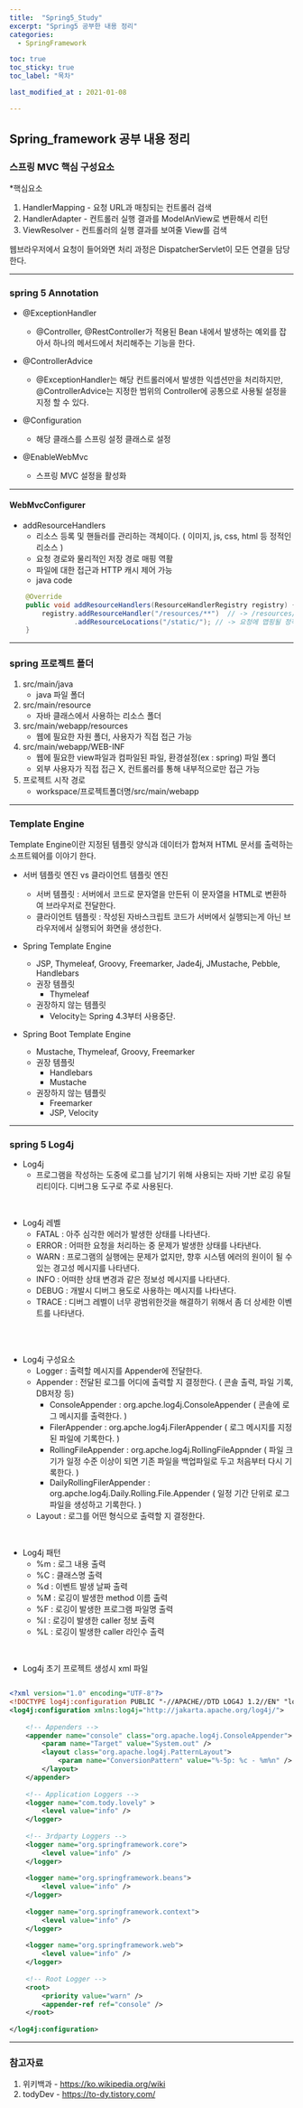 ```yaml
---
title:  "Spring5_Study"
excerpt: "Spring5 공부한 내용 정리"
categories:
  - SpringFramework

toc: true
toc_sticky: true
toc_label: "목차"

last_modified_at : 2021-01-08

---
```


## Spring_framework 공부 내용 정리

### 스프링 MVC 핵심 구성요소

*핵심요소
  1. HandlerMapping 
    - 요청 URL과 매칭되는 컨트롤러 검색
  2. HandlerAdapter
    - 컨트롤러 실행 결과를 ModelAnView로 변환해서 리턴
  3. ViewResolver
    - 컨트롤러의 실행 결과를 보여줄 View를 검색

웹브라우저에서 요청이 들어와면 처리 과정은 DispatcherServlet이 모든 연결을 담당한다.

---

### spring 5 Annotation
* @ExceptionHandler
    - @Controller, @RestController가 적용된 Bean 내에서 발생하는 예외를 잡아서 하나의 메서드에서 처리해주는 기능을 한다.

* @ControllerAdvice
    - @ExceptionHandler는 해당 컨트롤러에서 발생한 익셉션만을 처리하지만, @ControllerAdvice는 지정한 범위의 Controller에 공통으로 사용될 설정을 지정 할 수 있다.

* @Configuration
    - 해당 클래스를 스프링 설정 클래스로 설정

* @EnableWebMvc
    - 스프링 MVC 설정을 활성화
    
---

#### WebMvcConfigurer 

* addResourceHandlers
    - 리소스 등록 및 핸들러를 관리하는 객체이다. ( 이미지, js, css, html 등 정적인 리소스 )
    - 요청 경로와 물리적인 저장 경로 매핑 역활
    - 파일에 대한 접근과 HTTP 캐시 제어 가능
    - java code

```java
	@Override
	public void addResourceHandlers(ResourceHandlerRegistry registry) { // 정적자원 처리를 위한 addResourceHandlers
		registry.addResourceHandler("/resources/**")  // -> /resources/ 이하로 오는 모든 요청을 resourceHandler에서 처리
				.addResourceLocations("/static/"); // -> 요청에 맵핑될 정적자원들의 원하는 위치 지정
	}
```

---

### spring 프로젝트 폴더
1. src/main/java
    - java 파일 폴더
2. src/main/resource
    - 자바 클래스에서 사용하는 리소스 폴더
3. src/main/webapp/resources
    - 웹에 필요한 자원 폴더, 사용자가 직접 접근 가능
4. src/main/webapp/WEB-INF
    - 웹에 필요한 view파일과 컴파일된 파일, 환경설정(ex : spring)  파일 폴더
    - 외부 사용자가 직접 접근 X, 컨트롤러를 통해 내부적으로만 접근 가능
5. 프로젝트 시작 경로
    - workspace/프로젝트폴더명/src/main/webapp

---

### Template Engine
Template Engine이란 지정된 템플릿 양식과 데이터가 합쳐져 HTML 문서를 출력하는 소프트웨어를 이야기 한다.

* 서버 템플릿 엔진 vs 클라이언트 템플릿 엔진
    - 서버 템플릿 : 서버에서 코드로 문자열을 만든뒤 이 문자열을 HTML로 변환하여 브라우저로 전달한다.
    - 클라이언트 템플릿 : 작성된 자바스크립트 코드가 서버에서 실행되는게 아닌 브라우저에서 실행되어 화면을 생성한다. 


* Spring Template Engine
    - JSP, Thymeleaf, Groovy, Freemarker, Jade4j, JMustache, Pebble, Handlebars
    - 권장 템플릿
        - Thymeleaf
    - 권장하지 않는 템플릿
        - Velocity는 Spring 4.3부터 사용중단.

* Spring Boot Template Engine
    - Mustache, Thymeleaf, Groovy, Freemarker
    - 권장 템플릿
        - Handlebars
        - Mustache
    - 권장하지 않는 템플릿
        - Freemarker
        - JSP, Velocity

---

### spring 5 Log4j

* Log4j
    - 프로그램을 작성하는 도중에 로그를 남기기 위해 사용되는 자바 기반 로깅 유틸리티이다. 디버그용 도구로 주로 사용된다.
    
<br>

* Log4j 레벨
    - FATAL : 아주 심각한 에러가 발생한 상태를 나타낸다.
    - ERROR : 어떠한 요청을 처리하는 중 문제가 발생한 상태를 나타낸다.
    - WARN : 프로그램의 실행에는 문제가 없지만, 향후 시스템 에러의 원이이 될 수 있는 경고성 메시지를 나타낸다.
    - INFO : 어떠한 상태 변경과 같은 정보성 메시지를 나타낸다.
    - DEBUG : 개발시 디버그 용도로 사용하는 메시지를 나타낸다.
    - TRACE : 디버그 레벨이 너무 광범위한것을 해결하기 위해서 좀 더 상세한 이벤트를 나타낸다.
    
<br>
<br>

* Log4j 구성요소
    - Logger : 출력할 메시지를 Appender에 전달한다.
    - Appender : 전달된 로그를 어디에 출력할 지 결정한다. ( 콘솔 출력, 파일 기록, DB저장 등)
        - ConsoleAppender : org.apche.log4j.ConsoleAppender ( 콘솔에 로그 메시지를 출력한다. )
        - FilerAppender : org.apche.log4j.FilerAppender ( 로그 메시지를 지정된 파일에 기록한다. )
        - RollingFileAppender : org.apche.log4j.RollingFileAppnder ( 파일 크기가 일정 수준 이상이 되면 기존 파일을 백업파일로 두고 처음부터 다시 기록한다. )
        - DailyRollingFilerAppender : org.apche.log4j.Daily.Rolling.File.Appender ( 일정 기간 단위로 로그 파일을 생성하고 기록한다. )
    - Layout : 로그를 어떤 형식으로 출력할 지 결정한다.
    
<br>

* Log4j 패턴
    - %m : 로그 내용 출력
    - %C : 클래스명 출력
    - %d : 이벤트 발생 날짜 출력
    - %M : 로깅이 발생한 method 이름 출력
    - %F : 로깅이 발생한 프로그램 파일명 출력
    - %l : 로깅이 발생한 caller 정보 출력
    - %L : 로깅이 발생한 caller 라인수 출력

<br>

* Log4j 초기 프로젝트 생성시 xml 파일

```xml

<?xml version="1.0" encoding="UTF-8"?>
<!DOCTYPE log4j:configuration PUBLIC "-//APACHE//DTD LOG4J 1.2//EN" "log4j.dtd">
<log4j:configuration xmlns:log4j="http://jakarta.apache.org/log4j/">
 
    <!-- Appenders -->
    <appender name="console" class="org.apache.log4j.ConsoleAppender">
        <param name="Target" value="System.out" />
        <layout class="org.apache.log4j.PatternLayout">
            <param name="ConversionPattern" value="%-5p: %c - %m%n" />
        </layout>
    </appender>
    
    <!-- Application Loggers -->
    <logger name="com.tody.lovely" >
        <level value="info" />
    </logger>
    
    <!-- 3rdparty Loggers -->
    <logger name="org.springframework.core">
        <level value="info" />
    </logger>
    
    <logger name="org.springframework.beans">
        <level value="info" />
    </logger>
    
    <logger name="org.springframework.context">
        <level value="info" />
    </logger>
 
    <logger name="org.springframework.web">
        <level value="info" />
    </logger>
 
    <!-- Root Logger -->
    <root>
        <priority value="warn" />
        <appender-ref ref="console" />
    </root>
    
</log4j:configuration>

```

---

### 참고자료
1. 위키백과 - https://ko.wikipedia.org/wiki
2. todyDev - https://to-dy.tistory.com/